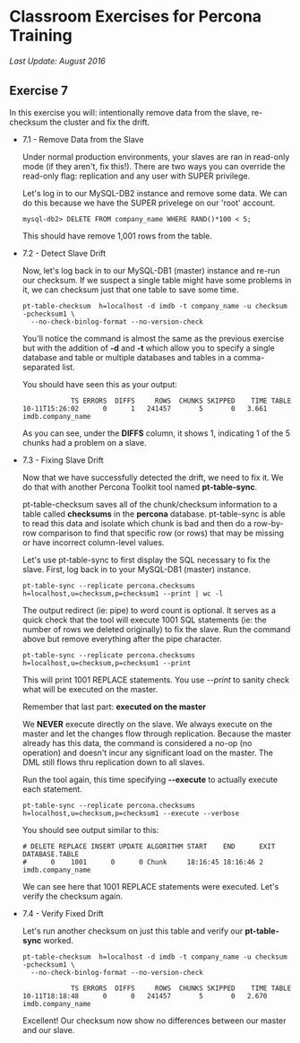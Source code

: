 # Classroom Exercises for Percona Training
###### Last Update: August 2016

## Exercise 7

In this exercise you will: intentionally remove data from the slave, re-checksum the cluster and fix the drift.

* 7.1 - Remove Data from the Slave

  Under normal production environments, your slaves are ran in read-only mode (if they aren't, fix this!).
  There are two ways you can override the read-only flag: replication and any user with SUPER privilege.
  
  Let's log in to our MySQL-DB2 instance and remove some data. We can do this because we have the SUPER 
  privelege on our 'root' account.

  `mysql-db2> DELETE FROM company_name WHERE RAND()*100 < 5;`

  This should have remove 1,001 rows from the table.

* 7.2 - Detect Slave Drift

  Now, let's log back in to our MySQL-DB1 (master) instance and re-run our checksum. If we suspect a single table 
  might have some problems in it, we can checksum just that one table to save some time.
  
  ```
  pt-table-checksum  h=localhost -d imdb -t company_name -u checksum -pchecksum1 \
    --no-check-binlog-format --no-version-check
  ```
  
  You'll notice the command is almost the same as the previous exercise but with the addition 
  of **-d** and **-t** which allow you to specify a single database and table or multiple databases 
  and tables in a comma-separated list.
  
  You should have seen this as your output:
  
  ```
              TS ERRORS  DIFFS     ROWS  CHUNKS SKIPPED    TIME TABLE
  10-11T15:26:02      0      1   241457       5       0   3.661 imdb.company_name
  ```
  
  As you can see, under the __DIFFS__ column, it shows 1, indicating 1 of the 5 chunks had a problem on a slave.

* 7.3 - Fixing Slave Drift
  
  Now that we have successfully detected the drift, we need to fix it. We do that with 
  another Percona Toolkit tool named __pt-table-sync__.
  
  pt-table-checksum saves all of the chunk/checksum information to a table called 
  __checksums__ in the __percona__ database. pt-table-sync is able to read this data 
  and isolate which chunk is bad and then do a row-by-row comparison to find that 
  specific row (or rows) that may be missing or have incorrect column-level values.
  
  Let's use pt-table-sync to first display the SQL necessary to fix the slave. 
  First, log back in to your MySQL-DB1 (master) instance.
  
  `pt-table-sync --replicate percona.checksums h=localhost,u=checksum,p=checksum1 --print | wc -l`
  
  The output redirect (ie: pipe) to *w*ord *c*ount is optional. It serves as a quick 
  check that the tool will execute 1001 SQL statements (ie: the number of rows we deleted originally) to fix the slave. Run the command above but remove everything after the pipe character.
  
  `pt-table-sync --replicate percona.checksums h=localhost,u=checksum,p=checksum1 --print`
  
  This will print 1001 REPLACE statements. You use _--print_ to sanity check what will 
  be executed on the master. 
  
  Remember that last part: __executed on the master__
  
  We __NEVER__ execute directly on the slave. We always execute on the master and let 
  the changes flow through replication. Because the master already has this data, the 
  command is considered a no-op (no operation) and doesn't incur any significant load 
  on the master. The DML still flows thru replication down to all slaves.
  
  Run the tool again, this time specifying __--execute__ to actually execute each statement.
  
  `pt-table-sync --replicate percona.checksums h=localhost,u=checksum,p=checksum1 --execute --verbose`
  
  You should see output similar to this:
  
  ```
  # DELETE REPLACE INSERT UPDATE ALGORITHM START    END      EXIT DATABASE.TABLE
  #      0    1001      0      0 Chunk     18:16:45 18:16:46 2    imdb.company_name
  ```
  
  We can see here that 1001 REPLACE statements were executed. Let's verify the checksum again.
  
* 7.4 - Verify Fixed Drift
  
  Let's run another checksum on just this table and verify our __pt-table-sync__ worked.
  
  ```
  pt-table-checksum  h=localhost -d imdb -t company_name -u checksum -pchecksum1 \
    --no-check-binlog-format --no-version-check
    
              TS ERRORS  DIFFS     ROWS  CHUNKS SKIPPED    TIME TABLE
  10-11T18:18:48      0      0   241457       5       0   2.670 imdb.company_name
  ```
  
  Excellent! Our checksum now show no differences between our master and our slave.
  
